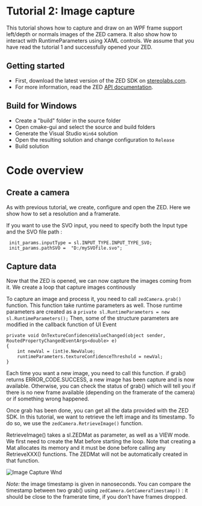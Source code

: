 # Tutorial 2: Image capture

This tutorial shows how to capture and draw on an WPF frame support left/depth or normals images of the ZED camera. 
It also show how to interact with RuntimeParameters using XAML controls.
We assume that you have read the tutorial 1 and successfully opened your ZED.

## Getting started

- First, download the latest version of the ZED SDK on [stereolabs.com](https://www.stereolabs.com).
- For more information, read the ZED [API documentation](https://www.stereolabs.com/developers/documentation/API/).

## Build for Windows

- Create a "build" folder in the source folder
- Open cmake-gui and select the source and build folders
- Generate the Visual Studio `Win64` solution
- Open the resulting solution and change configuration to `Release`
- Build solution

# Code overview
## Create a camera

As with previous tutorial, we create, configure and open the ZED. Here we show how to set a resolution and a framerate. 

If you want to use the SVO input, you need to specify both the Input type and the SVO file path  : 

```
 init_params.inputType = sl.INPUT_TYPE.INPUT_TYPE_SVO;
 init_params.pathSVO =  "D:/mySVOfile.svo";
```

## Capture data

Now that the ZED is opened, we can now capture the images coming from it.
We create a loop that capture images continously

To capture an image and process it, you need to call `zedCamera.grab()` function. This function take runtime parameters as well. Those runtime parameters are created as a `private sl.RuntimeParameters = new sl.RuntimeParameters();`
Then, some of the structure parameters are modified in the callback function of UI Event

```
private void OnTextureConfidenceValueChanged(object sender, RoutedPropertyChangedEventArgs<double> e)
{
    int newVal = (int)e.NewValue;
    runtimeParameters.textureConfidenceThreshold = newVal;
}
```

Each time you want a new image, you need to call this function. if grab() returns ERROR_CODE.SUCCESS, a new image has been capture and is now available. Otherwise, you can check the status of grab() which will tell you if there is no new frame available (depending on the framerate of the camera) or if something wrong happened.

Once grab has been done, you can get all the data provided with the ZED SDK. In this tutorial, we want to retrieve the left image and its timestamp. To do so, we use the `zedCamera.RetrieveImage()` function.

RetrieveImage() takes a sl.ZEDMat as parameter, as well as a VIEW mode. We first need to create the Mat before starting the loop. Note that creating a Mat allocates its memory and it must be done before calling any RetrieveXXX() functions. 
The ZEDMat will not be automatically created in that function.


![Image Capture Wnd](./../../Documentation/img/image_capture.jpg)


<i>Note:</i> the image timestamp is given in nanoseconds. You can compare the timestamp between two grab() using `zedCamera.GetCameraTimestamp()` : it should be close to the framerate time, if you don't have frames dropped.